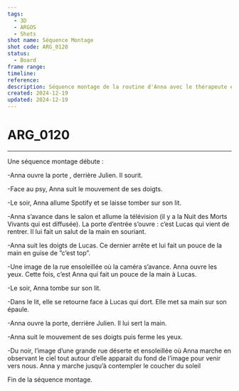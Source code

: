 ```yaml
---
tags:
  - 3D
  - ARGOS
  - Shots
shot name: Séquence Montage
shot code: ARG_0120
status:
  - Board
frame range: 
timeline: 
reference: 
description: Séquence montage de la routine d'Anna avec le thérapeute et son copain Lucas.
created: 2024-12-19
updated: 2024-12-19
---
```


# ARG_0120
---
Une séquence montage débute : 

-Anna ouvre la porte , derrière Julien. Il sourit. 

-Face au psy, Anna suit le mouvement de ses doigts. 

-Le soir, Anna allume Spotify et se laisse tomber sur son lit. 

-Anna s’avance dans le salon et allume la télévision (il y a la Nuit des Morts Vivants qui est diffusée). La porte d’entrée s’ouvre : c’est Lucas qui vient de rentrer. Il lui fait un salut de la main en souriant. 

-Anna suit les doigts de Lucas. Ce dernier arrête et lui fait un pouce de la main en guise de ”c’est top”. 

-Une image de la rue ensoleillée où la caméra s’avance. Anna ouvre les yeux. Cette fois, c’est Anna qui fait un pouce de la main à Lucas. 

-Le soir, Anna tombe sur son lit. 

-Dans le lit, elle se retourne face à Lucas qui dort. Elle met sa main sur son épaule. 

-Anna ouvre la porte, derrière Julien. Il lui sert la main. 

-Anna suit le mouvement de ses doigts puis ferme les yeux. 

-Du noir, l’image d’une grande rue déserte et ensoleillée où Anna marche en observant le ciel tout autour d’elle apparait du fond de l’image pour venir vers nous. Anna y marche jusqu’à contempler le coucher du soleil 

Fin de la séquence montage.

